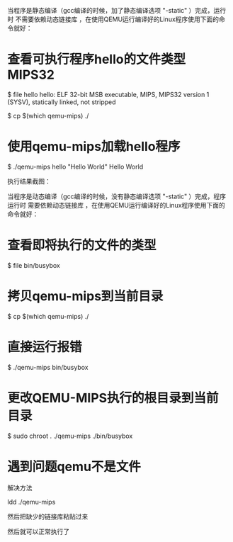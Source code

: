 当程序是静态编译（gcc编译的时候，加了静态编译选项 "-static" ）完成，运行时 不需要依赖动态链接库 ，在使用QEMU运行编译好的Linux程序使用下面的命令就好：

# 查看可执行程序hello的文件类型MIPS32
$ file hello
hello: ELF 32-bit MSB executable, MIPS, MIPS32 version 1 (SYSV), statically linked, not stripped

$ cp $(which qemu-mips) ./

# 使用qemu-mips加载hello程序
$ ./qemu-mips hello "Hello World"
Hello World

执行结果截图：


当程序是动态编译（gcc编译的时候，没有静态编译选项 "-static" ）完成，程序运行时 需要依赖动态链接库 ，在使用QEMU运行编译好的Linux程序使用下面的命令就好：
# 查看即将执行的文件的类型
$ file bin/busybox

# 拷贝qemu-mips到当前目录
$ cp $(which qemu-mips) ./

# 直接运行报错
$ ./qemu-mips bin/busybox

# 更改QEMU-MIPS执行的根目录到当前目录
$ sudo chroot . ./qemu-mips ./bin/busybox



# 遇到问题qemu不是文件

解决方法

ldd ./qemu-mips

然后把缺少的链接库粘贴过来



然后就可以正常执行了